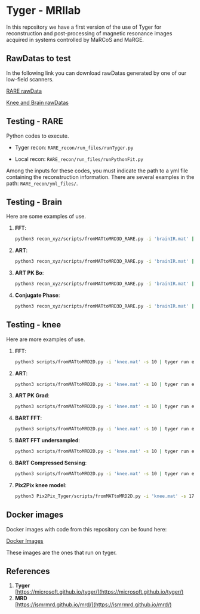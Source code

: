 # Tyger - MRIlab

In this repository we have a first version of the use of Tyger for reconstruction and post-processing of magnetic resonance images acquired in systems controlled by MaRCoS and MaRGE. 

## RawDatas to test

In the following link you can download rawDatas generated by one of our low-field scanners. 

[RARE rawData](https://upvedues-my.sharepoint.com/:f:/g/personal/tguanav_upv_edu_es/Elbh3OZ_ZfFAhL5uM9vE67EBxpgND0rMQdgiC90w74gZ8w?e=5wpbZv)

[Knee and Brain rawDatas](https://upvedues-my.sharepoint.com/:f:/g/personal/tguanav_upv_edu_es/Em7Qqj6MAeBMhg2JriWJAc4BibaaqHXUXoEn9AbLJ3-w1w?e=fzlUjw)

## Testing - RARE
Python codes to execute.

- Tyger recon: `RARE_recon/run_files/runTyger.py`

- Local recon: `RARE_recon/run_files/runPythonFit.py`

Among the inputs for these codes, you must indicate the path to a yml file containing the reconstruction information. There are several examples in the path: `RARE_recon/yml_files/`.

## Testing - Brain
Here are some examples of use.

1. **FFT**:
    ```bash
    python3 recon_xyz/scripts/fromMATtoMRD3D_RARE.py -i 'brainIR.mat' | tyger run exec -f recon_xyz/scripts/stream_recon_FFT_gpu.yml | python3 recon_xyz/scripts/fromMRDtoMAT3D.py -o 'brainIR.mat'

    ```
2. **ART**: 
    ```bash
    python3 recon_xyz/scripts/fromMATtoMRD3D_RARE.py -i 'brainIR.mat' | tyger run exec -f recon_xyz/scripts/stream_recon_ART_gpu.yml | python3 recon_xyz/scripts/fromMRDtoMAT3D.py -o 'brainIR.mat'
    ```
3. **ART PK Bo**: 
    ```bash
    python3 recon_xyz/scripts/fromMATtoMRD3D_RARE.py -i 'brainIR.mat' | tyger run exec -f recon_xyz/scripts/stream_recon_ARTPK_gpu.yml | python3 recon_xyz/scripts/fromMRDtoMAT3D.py -o 'brainIR.mat'
    ```
4. **Conjugate Phase**: 
    ```bash
    python3 recon_xyz/scripts/fromMATtoMRD3D_RARE.py -i 'brainIR.mat' | tyger run exec -f recon_xyz/scripts/stream_recon_CP_gpu.yml | python3 recon_xyz/scripts/fromMRDtoMAT3D.py -o 'brainIR.mat'
    ```

## Testing - knee
Here are more examples of use.

1. **FFT**:
    ```bash
    python3 scripts/fromMATtoMRD2D.py -i 'knee.mat' -s 10 | tyger run exec -f scripts/stream_recon.yml | python3 scripts/fromMRDtoMAT2D.py -o 'knee.mat'
    ```
2. **ART**: 
    ```bash
    python3 scripts/fromMATtoMRD2D.py -i 'knee.mat' -s 10 | tyger run exec -f scripts/stream_recon_art.yml | python3 scripts/fromMRDtoMAT2D.py -o 'knee.mat'
    ```
3. **ART PK Grad**: 
    ```bash
    python3 scripts/fromMATtoMRD2D.py -i 'knee.mat' -s 10 | tyger run exec -f scripts/stream_recon_artPK.yml | python3 scripts/fromMRDtoMAT2D.py -o 'knee.mat'
    ```
4. **BART FFT**: 
    ```bash
    python3 scripts/fromMATtoMRD2D.py -i 'knee.mat' -s 10 | tyger run exec -f scripts/stream_recon_bart_fft.yml | python3 scripts/fromMRDtoMAT2D.py -o 'knee.mat'
    ```
5. **BART FFT undersampled**: 
    ```bash
    python3 scripts/fromMATtoMRD2D.py -i 'knee.mat' -s 10 | tyger run exec -f scripts/stream_recon_bart_fftus.yml | python3 scripts/fromMRDtoMAT2D.py -o 'knee.mat'
    ```
6. **BART Compressed Sensing**: 
    ```bash
    python3 scripts/fromMATtoMRD2D.py -i 'knee.mat' -s 10 | tyger run exec -f scripts/stream_recon_bart_cs.yml | python3 scripts/fromMRDtoMAT2D.py -o 'knee.mat'
    ```
7. **Pix2Pix knee model**: 
    ```bash
    python3 Pix2Pix_Tyger/scripts/fromMATtoMRD2D.py -i 'knee.mat' -s 17 | tyger run exec -f Pix2Pix_Tyger/scripts/stream_recon_pix2pix.yml | python3 Pix2Pix_Tyger/scripts/fromMRDtoMAT2D.py -o 'knee.mat'
    ```


## Docker images 

Docker images with code from this repository can be found here: 

[Docker Images](https://github.com/TeresaGuallartNaval?tab=packages)

These images are the ones that run on tyger. 


## References 
1. **Tyger**  
   [https://microsoft.github.io/tyger/](https://microsoft.github.io/tyger/)
2. **MRD**  
   [https://ismrmrd.github.io/mrd/](https://ismrmrd.github.io/mrd/)

